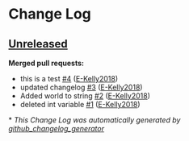 # Change Log

## [Unreleased](https://github.com/E-Kelly2018/Auto-Changelog/tree/HEAD)

**Merged pull requests:**

- this is a test  [\#4](https://github.com/E-Kelly2018/Auto-Changelog/pull/4) ([E-Kelly2018](https://github.com/E-Kelly2018))
- updated changelog [\#3](https://github.com/E-Kelly2018/Auto-Changelog/pull/3) ([E-Kelly2018](https://github.com/E-Kelly2018))
- Added world to string [\#2](https://github.com/E-Kelly2018/Auto-Changelog/pull/2) ([E-Kelly2018](https://github.com/E-Kelly2018))
- deleted int variable [\#1](https://github.com/E-Kelly2018/Auto-Changelog/pull/1) ([E-Kelly2018](https://github.com/E-Kelly2018))



\* *This Change Log was automatically generated by [github_changelog_generator](https://github.com/skywinder/Github-Changelog-Generator)*